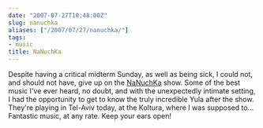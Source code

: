 ```yaml
---
date: "2007-07-27T10:48:00Z"
slug: nanuchka
aliases: ["/2007/07/27/nanuchka/"]
tags:
- music
title: NaNuchKa
---
```


Despite having a critical midterm Sunday, as well as being sick, I could not,
and should not have, give up on the [NaNuchKa](http://myspace.com/nanuchka)
show. Some of the best music I've ever heard, no doubt, and with the
unexpectedly intimate setting, I had the opportunity to get to know the truly
incredible Yula after the show. They're playing in Tel-Aviv today, at the
Koltura, where I was supposed to... Fantastic music, at any rate. Keep your
ears open!
